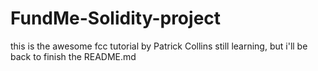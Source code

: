 # FundMe-Solidity-project

this is the awesome fcc tutorial by Patrick Collins
still learning, but i'll be back to finish the README.md
